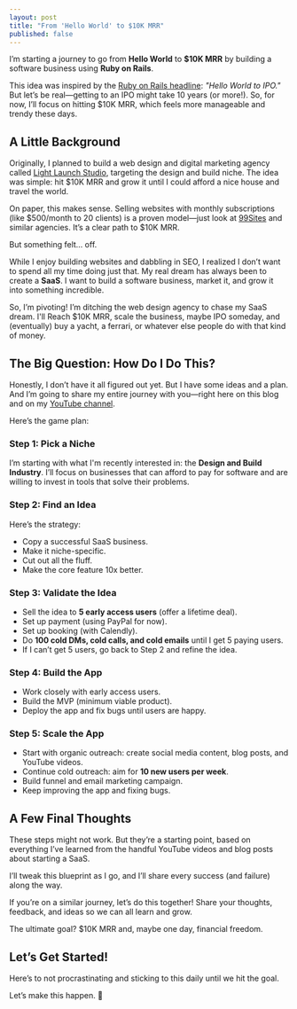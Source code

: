 ```yaml
---
layout: post
title: "From 'Hello World' to $10K MRR"
published: false
---
```


I’m starting a journey to go from **Hello World** to **$10K MRR** by building a software business using **Ruby on Rails**.

This idea was inspired by the [Ruby on Rails headline](https://rubyonrails.org): *"Hello World to IPO."* But let’s be real—getting to an IPO might take 10 years (or more!). So, for now, I’ll focus on hitting $10K MRR, which feels more manageable and trendy these days.


## A Little Background

Originally, I planned to build a web design and digital marketing agency called [Light Launch Studio](https://lightlaunchstudio.com), targeting the design and build niche. The idea was simple: hit $10K MRR and grow it until I could afford a nice house and travel the world.

On paper, this makes sense. Selling websites with monthly subscriptions (like $500/month to 20 clients) is a proven model—just look at [99Sites](https://99sites.io) and similar agencies. It’s a clear path to $10K MRR.

But something felt… off.

While I enjoy building websites and dabbling in SEO, I realized I don’t want to spend all my time doing just that. My real dream has always been to create a **SaaS**. I want to build a software business, market it, and grow it into something incredible.

So, I’m pivoting! I’m ditching the web design agency to chase my SaaS dream. I'll Reach $10K MRR, scale the business, maybe IPO someday, and (eventually) buy a yacht, a ferrari, or whatever else people do with that kind of money.


## The Big Question: How Do I Do This?

Honestly, I don’t have it all figured out yet. But I have some ideas and a plan. And I’m going to share my entire journey with you—right here on this blog and on my [YouTube channel](https://www.youtube.com/@SpikeVinzCruz).

Here’s the game plan:


### Step 1: Pick a Niche
I’m starting with what I'm recently interested in: the **Design and Build Industry**.
I’ll focus on businesses that can afford to pay for software and are willing to invest in tools that solve their problems.


### Step 2: Find an Idea
Here’s the strategy:
- Copy a successful SaaS business.
- Make it niche-specific.
- Cut out all the fluff.
- Make the core feature 10x better. 


### Step 3: Validate the Idea
- Sell the idea to **5 early access users** (offer a lifetime deal).
- Set up payment (using PayPal for now).
- Set up booking (with Calendly).
- Do **100 cold DMs, cold calls, and cold emails** until I get 5 paying users.
- If I can’t get 5 users, go back to Step 2 and refine the idea.


### Step 4: Build the App
- Work closely with early access users. 
- Build the MVP (minimum viable product).
- Deploy the app and fix bugs until users are happy.


### Step 5: Scale the App
- Start with organic outreach: create social media content, blog posts, and YouTube videos.
- Continue cold outreach: aim for **10 new users per week**.
- Build funnel and email marketing campaign.
- Keep improving the app and fixing bugs.


## A Few Final Thoughts

These steps might not work. But they’re a starting point, based on everything I’ve learned from the handful YouTube videos and blog posts about starting a SaaS.

I’ll tweak this blueprint as I go, and I’ll share every success (and failure) along the way.

If you’re on a similar journey, let’s do this together! Share your thoughts, feedback, and ideas so we can all learn and grow.

The ultimate goal? $10K MRR and, maybe one day, financial freedom.


## Let’s Get Started!

Here’s to not procrastinating and sticking to this daily until we hit the goal.

Let’s make this happen. 🚀
